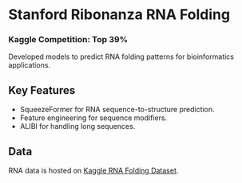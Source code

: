 # Stanford Ribonanza RNA Folding
### Kaggle Competition: Top 39%
Developed models to predict RNA folding patterns for bioinformatics applications.

## Key Features
- SqueezeFormer for RNA sequence-to-structure prediction.
- Feature engineering for sequence modifiers.
- ALIBI for handling long sequences.


## Data
RNA data is hosted on [Kaggle RNA Folding Dataset](https://www.kaggle.com/c/stanford-ribonanza-rna-folding/data).
